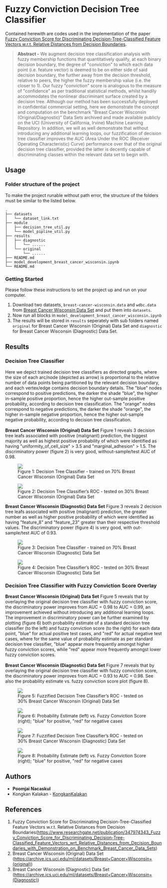 # Fuzzy Conviction Decision Tree Classifier
Contained herewith are codes used in the implementation of the paper [Fuzzy Conviction Score for Discriminating Decision-Tree-Classified Feature Vectors w.r.t. Relative Distances from Decision Boundaries](https://www.researchgate.net/publication/347974343_Fuzzy_Conviction_Score_for_Discriminating_Decision-Tree-Classified_Feature_Vectors_wrt_Relative_Distances_from_Decision_Boundaries_with_Demonstration_on_Benchmark_Breast_Cancer_Data_Sets).
> <b>Abstract -</b> We augment decision tree classification analysis with fuzzy membership functions that quantitatively qualify, at each binary decision boundary, the degree of "conviction" to which each data point (i.e. feature vector) is deemed to be on either side of said decision boundary, the further away from the decision threshold, relative to peers, the higher the fuzzy membership value (i.e. the closer to 1). Our fuzzy "conviction" score is analogous to the measure of "confidence" as per traditional statistical methods, whilst handily accommodates the nonlinear discriminant surface created by a decision tree. Although our method has been successfully deployed in confidential commercial setting, here we demonstrate the concept and computation on the benchmark "Breast Cancer Wisconsin (Original/Diagnostic)" Data Sets archived and made available publicly on the UCI (University of California, Irvine) Machine Learning Repository. In addition, we will as well demonstrate that without introducing any additional learning loops, our fuzzification of decision tree classifier improves the AUC (Area Under the ROC (Receiver Operating Characteristic) Curve) performance over that of the original decision tree classifier, provided the latter is decently capable of discriminating classes within the relevant data set to begin with.

## Usage

### Folder structure of the project

To make the project runable without path error, the structure of the folders must be similar to the listed below. 

```
.
├── datasets
│   └── dataset_link.txt
├── module
│   ├── decision_tree_util.py
│   └── model_pipline_util.py
├── results
│   ├── diagnostic
│   │   └── ......
│   └── original
│       └── ......
├── README.md
├── model_development_breast_cancer_wisconsin.ipynb
└── README.md
```

### Getting Started

Please follow these instructions to set the project up and run on your computer.

1. Download two datasets, `breast-cancer-wisconsin.data` and `wdbc.data` from [Breast Cancer Wisconsin Data Set](https://archive.ics.uci.edu/ml/machine-learning-databases/breast-cancer-wisconsin/) and put them into `datasets`.
2. Now run all blocks in `model_development_breast_cancer_wisconsin.ipynb`
3. The results will be stored in `results` seperately with sub folders named `original` for Breast Cancer Wisconsin (Original) Data Set and `diagnostic` for Breast Cancer Wisconsin (Diagnostic) Data Set.

## Results

### Decision Tree Classifier
Here we depict trained decision tree classifiers as directed graphs, where the size of each arc/node (depicted as arrow) is proportional to the relative number of data points being partitioned by the relevant decision boundary, and each vertex/edge contains decision boundary details. The "blue" nodes correspond to positive predictions, the darker the shade "blue", the higher in-sample positive proportion, hence the higher out-sample positive probability, according to decision tree classification. The "orange" nodes correspond to negative predictions, the darker the shade "orange", the higher in-sample negative proportion, hence the higher out-sample negative probability, according to decision tree classification.
<br/><br/>
<b>Breast Cancer Wisconsin (Original) Data Set</b> Figure 1 reveals 3 decision tree leafs associated with positive (malignant) prediction, the biggest majority as well as highest positive probability of which were identified as having "uniformity_of_cell_size" > 3.5 and "marginal_adhesion" > 1.5. The discriminatory power (figure 2) is very good, without-sample/test AUC of 0.98.
<br/>

<p align="center">
	<figure class="container">
		<img src="Fuzzy_Conviction_Decision_Tree_Classifier/results/original/decision_tree_d2_original.png" />
		<figcaption>Figure 1: Decision Tree Classifier - trained on 70% Breast Cancer Wisconsin (Original) Data Set</figcaption>
	</figure>
</p>

<p align="center">
	<figure>
		<img id="left" src="Fuzzy_Conviction_Decision_Tree_Classifier/results/original/roc_traditional_decision_tree_d2_original.png" />
		<figcaption>Figure 2: Decision Tree Classifier’s ROC - tested on 30% Breast Cancer Wisconsin (Original) Data Set</figcaption>
	</figure>
</p>

<b>Breast Cancer Wisconsin (Diagnostic) Data Set</b> Figure 3 reveals 2 decision tree leafs associated with positive (malignant) prediction, the greater number as well as higher positive probability of which were identified as having "feature_8" and "feature_23" greater than their respective threshold values. The discriminatory power (figure 4) is very good, with out-sample/test AUC of 0.93.

<p align="center">
	<figure class="container">
		<img src="Fuzzy_Conviction_Decision_Tree_Classifier/results/diagnostic/decision_tree_d2_diagnostic.png" />
		<figcaption>Figure 3: Decision Tree Classifier - trained on 70% Breast Cancer Wisconsin (Diagnostic) Data Set</figcaption>
	</figure>
</p>

<p align="center">
	<figure>
		<img id="left" src="Fuzzy_Conviction_Decision_Tree_Classifier/results/diagnostic/roc_traditional_decision_tree_d2_diagnostic.png" />
		<figcaption>Figure 4: Decision Tree Classifier’s ROC - tested on 30% Breast Cancer Wisconsin (Diagnostic) Data Set</figcaption>
	</figure>
</p>

### Decision Tree Classifier with Fuzzy Conviction Score Overlay

<b>Breast Cancer Wisconsin (Original) Data Set</b> Figure 5 reveals that by overlaying the original decision tree classifier with fuzzy conviction score, the discriminatory power improves from AUC = 0.98 to AUC = 0.99, an improvement achieved without introducing any additional learning loops. The improvement in discriminatory power can be further examined by plotting (figure 6) both probability estimate of a standard decision tree classifier (to the left) and fuzzy conviction score (to the right) for each data point, "blue" for actual positive test cases, and "red" for actual negative test cases, where for the same value of probability estimate as per standard decision tree classifier, "blue" appear more frequently amongst higher fuzzy conviction scores, while "red" appear more frequently amongst lower fuzzy conviction scores.
<br/><br/>
<b>Breast Cancer Wisconsin (Diagnostic) Data Set</b> Figure 7 reveals that by overlaying the original decision tree classifier with fuzzy conviction score, the discriminatory power improves from AUC = 0.93 to AUC = 0.98. See also the probability estimate vs. fuzzy conviction score plot (figure 8).
<br/>

<p align="center">
	<figure class="container">
		<img src="Fuzzy_Conviction_Decision_Tree_Classifier/results/original/roc_fuzzified_decision_tree_d2_original.png" />
		<figcaption>Figure 5: Fuzzified Decision Tree Classifier’s ROC - tested on 30% Breast Cancer Wisconsin (Original) Data Set</figcaption>
	</figure>
</p>

<p align="center">
	<figure>
		<img id="left" src="Fuzzy_Conviction_Decision_Tree_Classifier/results/original/score_decision_tree_d2_original.png" />
		<figcaption>Figure 6: Probability Estimate (left) vs. Fuzzy Conviction Score (right); "blue" for positive, "red" for negative cases</figcaption>
	</figure>
</p>

<p align="center">
	<figure class="container">
		<img src="Fuzzy_Conviction_Decision_Tree_Classifier/results/diagnostic/roc_fuzzifier_decision_tree_d2_diagnostic.png" />
		<figcaption>Figure 7: Fuzzified Decision Tree Classifier’s ROC - tested on 30% Breast Cancer Wisconsin (Diagnostic) Data Set</figcaption>
	</figure>
</p>

<p align="center">
	<figure>
		<img id="left" src="Fuzzy_Conviction_Decision_Tree_Classifier/results/diagnostic/score_decision_tree_d2_diagnostic.png" />
		<figcaption>Figure 8: Probability Estimate (left) vs. Fuzzy Conviction Score (right); "blue" for positive, "red" for negative cases</figcaption>
	</figure>
</p>

## Authors

* **Poomjai Nacaskul**
* Kongkan Kalakan - [KongkanKalakan](https://github.com/KongkanKalakan)

## References

1. Fuzzy Conviction Score for Discriminating Decision-Tree-Classified Feature Vectors w.r.t. Relative Distances from Decision Boundaries(https://www.researchgate.net/publication/347974343_Fuzzy_Conviction_Score_for_Discriminating_Decision-Tree-Classified_Feature_Vectors_wrt_Relative_Distances_from_Decision_Boundaries_with_Demonstration_on_Benchmark_Breast_Cancer_Data_Sets)
2. Breast Cancer Wisconsin (Original) Data Set (https://archive.ics.uci.edu/ml/datasets/Breast+Cancer+Wisconsin+(original))
2. Breast Cancer Wisconsin (Diagnostic) Data Set (https://archive.ics.uci.edu/ml/datasets/Breast+Cancer+Wisconsin+(Diagnostic))